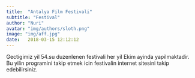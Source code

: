 ```yaml
---
title:  "Antalya Film Festivali"
subtitle: "Festival"
author: "Nuri"
avatar: "img/authors/sloth.png"
image: "img/aff.jpg"
date:   2018-03-15 12:12:12
---
```


Gectigimiz yil 54.su duzenlenen festivali her yil Ekim ayinda yapilmaktadir. Bu yilin programini takip etmek icin festivalin internet sitesini takip edebilirsiniz.

